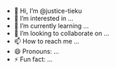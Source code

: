 - 👋 Hi, I’m @justice-tieku
- 👀 I’m interested in ...
- 🌱 I’m currently learning ...
- 💞️ I’m looking to collaborate on ...
- 📫 How to reach me ...
- 😄 Pronouns: ...
- ⚡ Fun fact: ...

<!---
justice-tieku/justice-tieku is a ✨ special ✨ repository because its `README.md` (this file) appears on your GitHub profile.
You can click the Preview link to take a look at your changes.
--->

